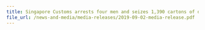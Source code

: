 ```yaml
---
title: Singapore Customs arrests four men and seizes 1,390 cartons of duty-unpaid cigarettes
file_url: /news-and-media/media-releases/2019-09-02-media-release.pdf
---
```

